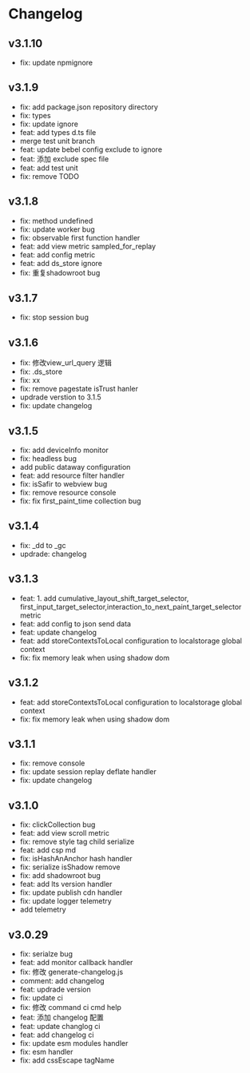# Changelog

## v3.1.10

- fix: update npmignore

## v3.1.9

- fix: add package.json repository directory
- fix: types
- fix: update ignore
- feat: add types d.ts file
- merge test unit branch
- feat: update bebel config exclude to ignore
- feat: 添加 exclude spec file
- feat: add test unit
- fix: remove TODO

## v3.1.8

- fix: method undefined
- fix: update worker bug
- fix: observable first function handler
- feat: add view metric sampled_for_replay
- feat: add config metric
- feat: add ds_store ignore
- fix: 重复shadowroot bug

## v3.1.7

- fix: stop session bug

## v3.1.6

- fix: 修改view_url_query 逻辑
- fix: .ds_store
- fix: xx
- fix: remove pagestate isTrust hanler
- updrade verstion to 3.1.5
- fix: update changelog

## v3.1.5

- fix: add deviceInfo monitor
- fix: headless bug
- add public dataway configuration
- feat: add resource filter handler
- fix: isSafir to webview bug
- fix: remove resource console
- fix: fix first_paint_time collection bug

## v3.1.4

- fix: \_dd to \_gc
- updrade: changelog

## v3.1.3

- feat: 1. add cumulative_layout_shift_target_selector, first_input_target_selector,interaction_to_next_paint_target_selector metric
- feat: add config to json send data
- feat: update changelog
- feat: add storeContextsToLocal configuration to localstorage global context
- fix: fix memory leak when using shadow dom

## v3.1.2

- feat: add storeContextsToLocal configuration to localstorage global context
- fix: fix memory leak when using shadow dom

## v3.1.1

- fix: remove console
- fix: update session replay deflate handler
- fix: update changelog

## v3.1.0

- fix: clickCollection bug
- feat: add view scroll metric
- fix: remove style tag child serialize
- feat: add csp md
- fix: isHashAnAnchor hash handler
- fix: serialize isShadow remove
- fix: add shadowroot bug
- feat: add lts version handler
- fix: update publish cdn handler
- fix: update logger telemetry
- add telemetry

## v3.0.29

- fix: serialze bug
- feat: add monitor callback handler
- fix: 修改 generate-changelog.js
- comment: add changelog
- feat: updrade version
- fix: update ci
- fix: 修改 command ci cmd help
- feat: 添加 changelog 配置
- feat: update changlog ci
- feat: add changelog ci
- fix: update esm modules handler
- fix: esm handler
- fix: add cssEscape tagName

